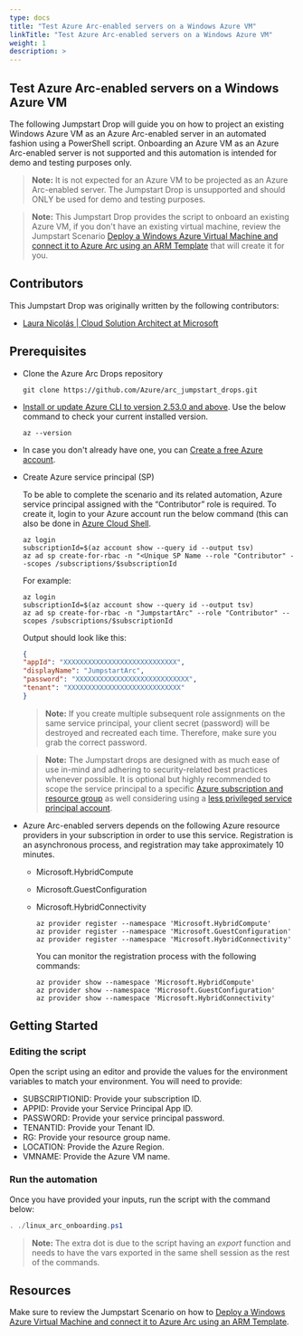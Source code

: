 ```yaml
---
type: docs
title: "Test Azure Arc-enabled servers on a Windows Azure VM"
linkTitle: "Test Azure Arc-enabled servers on a Windows Azure VM"
weight: 1
description: >
---
```


## Test Azure Arc-enabled servers on a Windows Azure VM

The following Jumpstart Drop will guide you on how to project an existing Windows Azure VM as an Azure Arc-enabled server in an automated fashion using a PowerShell script. Onboarding an Azure VM as an Azure Arc-enabled server is not supported and this automation is intended for demo and testing purposes only.

> **Note:** It is not expected for an Azure VM to be projected as an Azure Arc-enabled server. The Jumpstart Drop  is unsupported and should ONLY be used for demo and testing purposes.

> **Note:** This Jumpstart Drop provides the script to onboard an existing Azure VM, if you don't have an existing virtual machine, review the Jumpstart Scenario [Deploy a Windows Azure Virtual Machine and connect it to Azure Arc using an ARM Template](https://azurearcjumpstart.com/azure_arc_jumpstart/azure_arc_servers/azure/azure_arm_template_win) that will create it for you.

## Contributors

This Jumpstart Drop was originally written by the following contributors:

- [Laura Nicolás | Cloud Solution Architect at Microsoft](www.linkedin.com/in/lauranicolasd)

## Prerequisites

- Clone the Azure Arc Drops repository

    ```shell
    git clone https://github.com/Azure/arc_jumpstart_drops.git
    ```

- [Install or update Azure CLI to version 2.53.0 and above](https://learn.microsoft.com/cli/azure/install-azure-cli?view=azure-cli-latest). Use the below command to check your current installed version.

  ```shell
  az --version
  ```

- In case you don't already have one, you can [Create a free Azure account](https://azure.microsoft.com/free/).

- Create Azure service principal (SP)

    To be able to complete the scenario and its related automation, Azure service principal assigned with the “Contributor” role is required. To create it, login to your Azure account run the below command (this can also be done in [Azure Cloud Shell](https://shell.azure.com/).

    ```shell
    az login
    subscriptionId=$(az account show --query id --output tsv)
    az ad sp create-for-rbac -n "<Unique SP Name --role "Contributor" --scopes /subscriptions/$subscriptionId
    ```

    For example:

    ```shell
    az login
    subscriptionId=$(az account show --query id --output tsv)
    az ad sp create-for-rbac -n "JumpstartArc" --role "Contributor" --scopes /subscriptions/$subscriptionId
    ```

    Output should look like this:

    ```json
    {
    "appId": "XXXXXXXXXXXXXXXXXXXXXXXXXXXX",
    "displayName": "JumpstartArc",
    "password": "XXXXXXXXXXXXXXXXXXXXXXXXXXXX",
    "tenant": "XXXXXXXXXXXXXXXXXXXXXXXXXXXX"
    }
    ```

    > **Note:** If you create multiple subsequent role assignments on the same service principal, your client secret (password) will be destroyed and recreated each time. Therefore, make sure you grab the correct password.

    > **Note:** The Jumpstart drops are designed with as much ease of use in-mind and adhering to security-related best practices whenever possible. It is optional but highly recommended to scope the service principal to a specific [Azure subscription and resource group](https://learn.microsoft.com/cli/azure/ad/sp?view=azure-cli-latest) as well considering using a [less privileged service principal account](https://learn.microsoft.com/azure/role-based-access-control/best-practices).

- Azure Arc-enabled servers depends on the following Azure resource providers in your subscription in order to use this service. Registration is an asynchronous process, and registration may take approximately 10 minutes.

  - Microsoft.HybridCompute
  - Microsoft.GuestConfiguration
  - Microsoft.HybridConnectivity

      ```shell
      az provider register --namespace 'Microsoft.HybridCompute'
      az provider register --namespace 'Microsoft.GuestConfiguration'
      az provider register --namespace 'Microsoft.HybridConnectivity'
      ```

      You can monitor the registration process with the following commands:

      ```shell
      az provider show --namespace 'Microsoft.HybridCompute'
      az provider show --namespace 'Microsoft.GuestConfiguration'
      az provider show --namespace 'Microsoft.HybridConnectivity'
      ```

## Getting Started

### Editing the script

Open the script using an editor and provide the values for the environment variables to match your environment. You will need to provide:

- SUBSCRIPTIONID: Provide your subscription ID.
- APPID: Provide your Service Principal App ID.
- PASSWORD: Provide your service principal password.
- TENANTID: Provide your Tenant ID.
- RG: Provide your resource group name.
- LOCATION: Provide the Azure Region.
- VMNAME: Provide the Azure VM name.

### Run the automation

Once you have provided your inputs, run the script with the command below:

```powershell
. ./linux_arc_onboarding.ps1
```

  > **Note:** The extra dot is due to the script having an *export* function and needs to have the vars exported in the same shell session as the rest of the commands.

## Resources

Make sure to review the Jumpstart Scenario on how to [Deploy a Windows Azure Virtual Machine and connect it to Azure Arc using an ARM Template](https://azurearcjumpstart.com/azure_arc_jumpstart/azure_arc_servers/azure/azure_arm_template_win).
